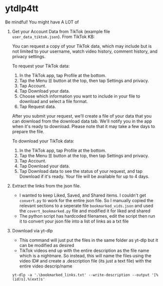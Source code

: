 # ytdlp4tt

Be mindful! You might have A LOT of 

1. Get your Account Data from TikTok (example file `user_data_tiktok.json`). From TikTok KB:

    You can request a copy of your TikTok data, which may include but is not limited to your username, watch video history, comment history, and privacy settings.
    
    To request your TikTok data:
    1. In the TikTok app, tap Profile at the bottom.
    2. Tap the Menu ☰ button at the top, then tap Settings and privacy.
    3. Tap Account.
    4. Tap Download your data.
    5. Choose which information you want to include in your file to download and select a file format.
    6. Tap Request data.
    
    After you submit your request, we'll create a file of your data that you can download from the download data tab. We'll notify you in the app when it's ready to download. Please note that it may take a few days to prepare the file.
    
    To download your TikTok data:
    1. In the TikTok app, tap Profile at the bottom.
    2. Tap the Menu ☰ button at the top, then tap Settings and privacy.
    3. Tap Account.
    4. Tap Download your data.
    5. Tap Download data to see the status of your request, and tap Download if it's ready. Your file will be available for up to 4 days.
  

2. Extract the links from the json file.
   * I wanted to keep Liked, Saved, and Shared items. I couldn't get `convert.py` to work for the entire json file. So I manually copied the relevant sections to a seperate file `bookmarked_vids.json` and used the `covert_bookmarked.py` file and modified it for liked and shared
   * The python script has hardcoded filenames, edit the script then run it to convert your json file into a list of links as a txt file
  
3. Download via yt-dlp
   * This command will just put the files in the same folder as yt-dlp but it can be modified as desired
   * TikTok videos end up with the entire description as the file name which is a nightmare. So instead, this will name the files using the video ID# and create a .description file (its just a text file) with the entire video descrip/name
   
   `yt-dlp -a '.\bookmarked_links.txt' --write-description --output '[%(id)s].%(ext)s'`
